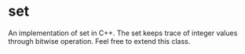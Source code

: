 # set
An implementation of set in C++. The set keeps trace of integer values through bitwise operation.
Feel free to extend this class.
